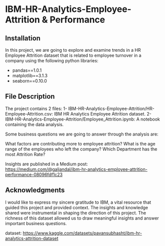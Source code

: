 # IBM-HR-Analytics-Employee-Attrition & Performance


## Installation
In this project, we are going to explore and examine trends in a HR Employee Attrition dataset that is related to employee turnover in a company using the following python libraries:
- pandas==1.0.1
- matplotlib==3.1.3
- seaborn==0.10.0


## File Description
The project contains 2 files:
1- IBM-HR-Analytics-Employee-Attrition/HR-Employee-Attrition.csv: IBM HR Analytics Employee Attrition dataset.
2- IBM-HR-Analytics-Employee-Attrition/Employee_Attrition.ipynb: A notebook containing the data analysis.


Some business questions we are going to answer through the analysis are:

What factors are contributing more to employee attrition?
What is the age range of the employees who left the company?
Which Department has the most Attrition Rate?

Insights are published in a Medium post: https://medium.com/@galjandal/ibm-hr-analytics-employee-attrition-performance-08096fdf1c23


## Acknowledgments
I would like to express my sincere gratitude to IBM, a vital resource that guided this project and provided context. The insights and knowledge shared were instrumental in shaping the direction of this project. The richness of this dataset allowed us to draw meaningful insights and answer important business questions.

dataset: https://www.kaggle.com/datasets/pavansubhasht/ibm-hr-analytics-attrition-dataset


